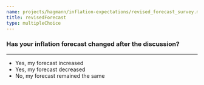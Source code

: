 ```yaml
---
name: projects/hagmann/inflation-expectations/revised_forecast_survey.md
title: revisedForecast
type: multipleChoice
---
```


### Has your inflation forecast changed after the discussion?

---

- Yes, my forecast increased
- Yes, my forecast decreased
- No, my forecast remained the same 